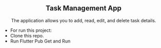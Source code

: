 <h2 align="center">Task Management App</h2>

<p align="center">The application allows you to add, read, edit, and delete task details.</p>

- For run this project:
- Clone this repo.
- Run Flutter Pub Get and Run

